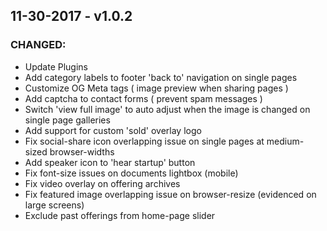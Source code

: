 ## 11-30-2017 - v1.0.2
### CHANGED:
- Update Plugins
- Add category labels to footer 'back to' navigation on single pages
- Customize OG Meta tags ( image preview when sharing pages )
- Add captcha to contact forms ( prevent spam messages )
- Switch 'view full image' to auto adjust when the image is changed on single page galleries
- Add support for custom 'sold' overlay logo
- Fix social-share icon overlapping issue on single pages at medium-sized browser-widths
- Add speaker icon to 'hear startup' button
- Fix font-size issues on documents lightbox (mobile)
- Fix video overlay on offering archives
- Fix featured image overlapping issue on browser-resize (evidenced on large screens)
- Exclude past offerings from home-page slider